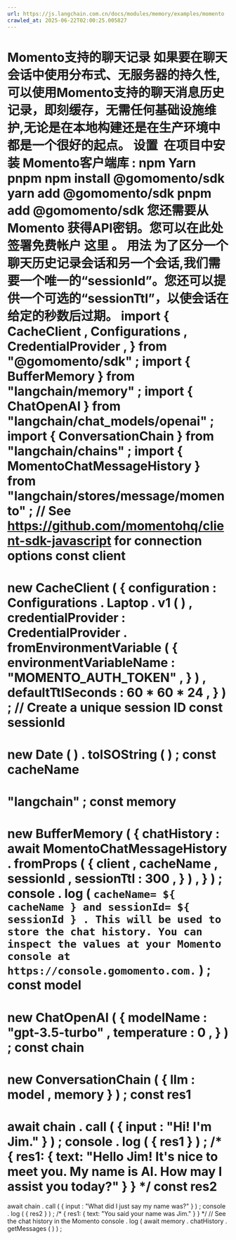 ```yaml
---
url: https://js.langchain.com.cn/docs/modules/memory/examples/momento
crawled_at: 2025-06-22T02:00:25.005827
---
```


Momento支持的聊天记录
如果要在聊天会话中使用分布式、无服务器的持久性,可以使用Momento支持的聊天消息历史记录，即刻缓存，无需任何基础设施维护,无论是在本地构建还是在生产环境中都是一个很好的起点。
设置
​
在项目中安装
Momento客户端库
:
npm
Yarn
pnpm
npm
install
@gomomento/sdk
yarn
add
@gomomento/sdk
pnpm
add
@gomomento/sdk
您还需要从
Momento
获得API密钥。您可以在此处签署免费帐户
这里
。
用法
​
为了区分一个聊天历史记录会话和另一个会话,我们需要一个唯一的“sessionId”。您还可以提供一个可选的“sessionTtl”，以使会话在给定的秒数后过期。
import
{
CacheClient
,
Configurations
,
CredentialProvider
,
}
from
"@gomomento/sdk"
;
import
{
BufferMemory
}
from
"langchain/memory"
;
import
{
ChatOpenAI
}
from
"langchain/chat_models/openai"
;
import
{
ConversationChain
}
from
"langchain/chains"
;
import
{
MomentoChatMessageHistory
}
from
"langchain/stores/message/momento"
;
// See https://github.com/momentohq/client-sdk-javascript for connection options
const
client
=
new
CacheClient
(
{
configuration
:
Configurations
.
Laptop
.
v1
(
)
,
credentialProvider
:
CredentialProvider
.
fromEnvironmentVariable
(
{
environmentVariableName
:
"MOMENTO_AUTH_TOKEN"
,
}
)
,
defaultTtlSeconds
:
60
*
60
*
24
,
}
)
;
// Create a unique session ID
const
sessionId
=
new
Date
(
)
.
toISOString
(
)
;
const
cacheName
=
"langchain"
;
const
memory
=
new
BufferMemory
(
{
chatHistory
:
await
MomentoChatMessageHistory
.
fromProps
(
{
client
,
cacheName
,
sessionId
,
sessionTtl
:
300
,
}
)
,
}
)
;
console
.
log
(
`
cacheName=
${
cacheName
}
and sessionId=
${
sessionId
}
. This will be used to store the chat history. You can inspect the values at your Momento console at https://console.gomomento.com.
`
)
;
const
model
=
new
ChatOpenAI
(
{
modelName
:
"gpt-3.5-turbo"
,
temperature
:
0
,
}
)
;
const
chain
=
new
ConversationChain
(
{
llm
:
model
,
memory
}
)
;
const
res1
=
await
chain
.
call
(
{
input
:
"Hi! I'm Jim."
}
)
;
console
.
log
(
{
res1
}
)
;
/*
{
res1: {
text: "Hello Jim! It's nice to meet you. My name is AI. How may I assist you today?"
}
}
*/
const
res2
=
await
chain
.
call
(
{
input
:
"What did I just say my name was?"
}
)
;
console
.
log
(
{
res2
}
)
;
/*
{
res1: {
text: "You said your name was Jim."
}
}
*/
// See the chat history in the Momento
console
.
log
(
await
memory
.
chatHistory
.
getMessages
(
)
)
;